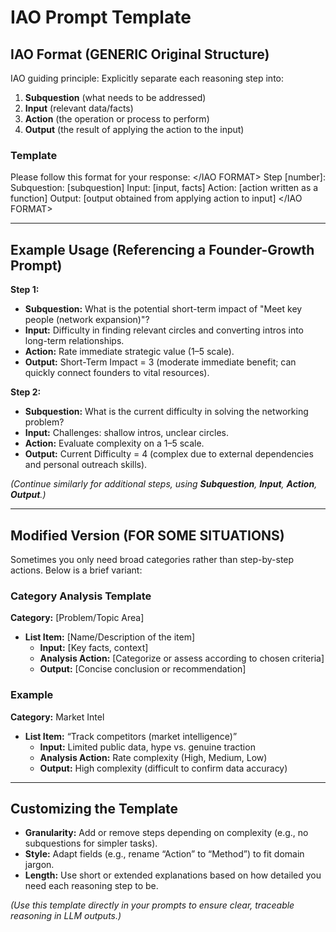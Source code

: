 # IAO Prompt Template

## IAO Format (GENERIC Original Structure)
IAO guiding principle: Explicitly separate each reasoning step into:
1. **Subquestion** (what needs to be addressed)
2. **Input** (relevant data/facts)
3. **Action** (the operation or process to perform)
4. **Output** (the result of applying the action to the input)

### **Template**
Please follow this format for your response:
</IAO FORMAT>
Step [number]:
Subquestion: [subquestion]
Input: [input, facts]
Action: [action written as a function]
Output: [output obtained from applying action to input]
</IAO FORMAT>

---

## Example Usage (Referencing a Founder-Growth Prompt)

**Step 1:**  
- **Subquestion:** What is the potential short-term impact of "Meet key people (network expansion)"?  
- **Input:** Difficulty in finding relevant circles and converting intros into long-term relationships.  
- **Action:** Rate immediate strategic value (1–5 scale).  
- **Output:** Short-Term Impact = 3 (moderate immediate benefit; can quickly connect founders to vital resources).

**Step 2:**  
- **Subquestion:** What is the current difficulty in solving the networking problem?  
- **Input:** Challenges: shallow intros, unclear circles.  
- **Action:** Evaluate complexity on a 1–5 scale.  
- **Output:** Current Difficulty = 4 (complex due to external dependencies and personal outreach skills).

*(Continue similarly for additional steps, using **Subquestion**, **Input**, **Action**, **Output**.)*

---

## Modified Version (FOR SOME SITUATIONS)
Sometimes you only need broad categories rather than step-by-step actions. Below is a brief variant:

### **Category Analysis Template**
**Category:** [Problem/Topic Area]  
- **List Item:** [Name/Description of the item]  
  - **Input:** [Key facts, context]  
  - **Analysis Action:** [Categorize or assess according to chosen criteria]  
  - **Output:** [Concise conclusion or recommendation]

### **Example**
**Category:** Market Intel  
- **List Item:** “Track competitors (market intelligence)”  
  - **Input:** Limited public data, hype vs. genuine traction  
  - **Analysis Action:** Rate complexity (High, Medium, Low)  
  - **Output:** High complexity (difficult to confirm data accuracy)

---

## Customizing the Template
- **Granularity:** Add or remove steps depending on complexity (e.g., no subquestions for simpler tasks).  
- **Style:** Adapt fields (e.g., rename “Action” to “Method”) to fit domain jargon.  
- **Length:** Use short or extended explanations based on how detailed you need each reasoning step to be.  

*(Use this template directly in your prompts to ensure clear, traceable reasoning in LLM outputs.)*
